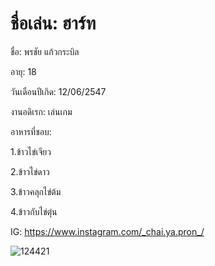 # ชื่อเล่น: ฮาร์ท

ชื่อ: พรชัย แก้วกระบิล

อายุ: 18

วันเดือนปีเกิด: 12/06/2547

งานอดิเรก: เล่นเกม

อาหารที่ชอบ:  

1.ข้าวไข่เจียว    

2.ข้าวไข่ดาว   

3.ข้าวคลุกไข่ต้ม    

4.ข้าวกับไข่ตุ๋น

IG: https://www.instagram.com/_chai.ya.pron_/

![124421](https://user-images.githubusercontent.com/110714179/185802769-88a2836f-0f9c-436a-838e-14252f02dd33.jpg)


